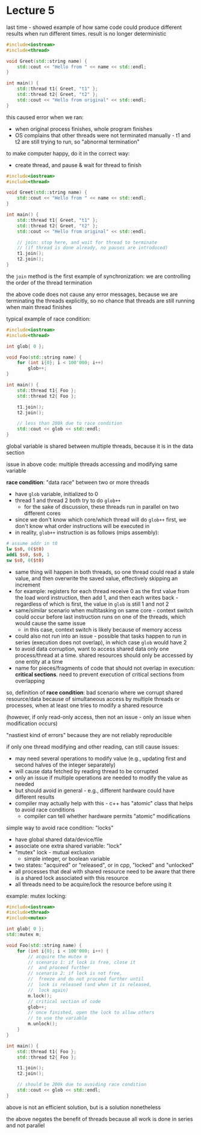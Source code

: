 # Lecture 5


last time - showed example of how same code could produce different results when run different times. result is no longer deterministic

```c++
#include<iostream>
#include<thread>

void Greet(std::string name) {
    std::cout << "Hello from " << name << std::endl;
}

int main() {
    std::thread t1{ Greet, "t1" };
    std::thread t2{ Greet, "t2" };
    std::cout << "Hello from original" << std::endl;
}
```

this caused error when we ran:

- when original process finishes, whole program finishes
- OS complains that other threads were not terminated manually - t1 and t2 are still trying to run, so "abnormal termination"

to make computer happy, do it in the correct way:

- create thread, and pause & wait for thread to finish

```c++
#include<iostream>
#include<thread>

void Greet(std::string name) {
    std::cout << "Hello from " << name << std::endl;
}

int main() {
    std::thread t1{ Greet, "t1" };
    std::thread t2{ Greet, "t2" };
    std::cout << "Hello from original" << std::endl;

    // join: stop here, and wait for thread to terminate
    // (if thread is done already, no pauses are introduced)
    t1.join();
    t2.join();
}
```

the `join` method is the first example of synchronization: we are controlling the order of the thread termination

the above code does not cause any error messages, because we are terminating the threads explicitly, so no chance that threads are still running when main thread finishes

typical example of race condition:

```c++
#include<iostream>
#include<thread>

int glob{ 0 };

void Foo(std::string name) {
    for (int i{0}; i < 100'000; i++)
        glob++;
}

int main() {
    std::thread t1{ Foo };
    std::thread t2{ Foo };

    t1.join();
    t2.join();

    // less than 200k due to race condition
    std::cout << glob << std::endl;
}
```

global variable is shared between multiple threads, because it is in the data section

issue in above code: multiple threads accessing and modifying same variable

**race condition**: "data race" between two or more threads

- have `glob` variable, initialized to 0
- thread 1 and thread 2 both try to do `glob++`
  - for the sake of discussion, these threads run in parallel on two different cores
- since we don't know which core/which thread will do `glob++` first, we don't know what order instructions will be executed in
- in reality, `glob++` instruction is as follows (mips assembly):

```mips
# assume addr in t0
lw $s0, 0($t0)
addi $s0, $s0, 1
sw $s0, 0($t0)
```

- same thing will happen in both threads, so one thread could read a stale value, and then overwrite the saved value, effectively skipping an increment
- for example: registers for each thread receive 0 as the first value from the load word instruction, then add 1, and then each writes back - regardless of which is first, the value in `glob` is still 1 and not 2
- same/similar scenario when multitasking on same core - context switch could occur before last instruction runs on one of the threads, which would cause the same issue
  - in this case, context switch is likely because of memory access
- could also not run into an issue - possible that tasks happen to run in series (execution does not overlap), in which case `glob` would have 2
- to avoid data corruption, want to access shared data only one process/thread at a time. shared resources should only be accessed by one entity at a time
- name for pieces/fragments of code that should not overlap in execution: **critical sections**. need to prevent execution of critical sections from overlapping

so, definition of **race condition**: bad scenario where we corrupt shared resource/data because of simultaneous access by multiple threads or processes, when at least one tries to modify a shared resource

(however, if only read-only access, then not an issue - only an issue when modification occurs)

"nastiest kind of errors" because they are not reliably reproducible

if only one thread modifying and other reading, can still cause issues:

- may need several operations to modify value (e.g., updating first and second halves of the integer separately)
- will cause data fetched by reading thread to be corrupted
- only an issue if multiple operations are needed to modify the value as needed
- but should avoid in general - e.g., different hardware could have different results
- compiler may actually help with this - c++ has "atomic" class that helps to avoid race conditions
  - compiler can tell whether hardware permits "atomic" modifications

simple way to avoid race condition: "locks"

- have global shared data/device/file
- associate one extra shared variable: "lock"
- "mutex" lock - mutual exclusion
  - simple integer, or boolean variable
- two states: "acquired" or "released", or in cpp, "locked" and "unlocked"
- all processes that deal with shared resource need to be aware that there is a shared lock associated with this resource
- all threads need to be acquire/lock the resource before using it

example: mutex locking:

```c++
#include<iostream>
#include<thread>
#include<mutex>

int glob{ 0 };
std::mutex m;

void Foo(std::string name) {
    for (int i{0}; i < 100'000; i++) {
        // acquire the mutex m
        // scenario 1: if lock is free, close it
        //  and proceed further
        // scenario 2: if lock is not free,
        //  freeze and do not proceed further until
        //  lock is released (and when it is released,
        //  lock again)
        m.lock();
        // critical section of code
        glob++;
        // once finished, open the lock to allow others
        // to use the variable
        m.unlock();
    }
}

int main() {
    std::thread t1{ Foo };
    std::thread t2{ Foo };

    t1.join();
    t2.join();

    // should be 200k due to avoiding race condition
    std::cout << glob << std::endl;
}
```

above is not an efficient solution, but is a solution nonetheless

the above negates the benefit of threads because all work is done in series and not parallel